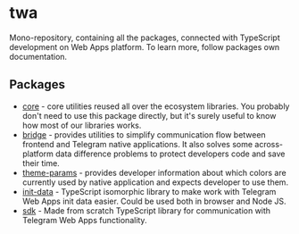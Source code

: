 # twa

Mono-repository, containing all the packages, connected with TypeScript
development on Web Apps platform. To learn more, follow packages own
documentation.

## Packages

- [core](/packages/core) - core utilities reused all over the ecosystem
  libraries. You probably don't need to use this package directly, but it's
  surely useful to know how most of our libraries works.
- [bridge](/packages/bridge) - provides utilities to simplify communication
  flow between frontend and Telegram native applications. It also solves some
  across-platform data difference problems to protect developers code and save
  their time.
- [theme-params](/packages/theme-params) - provides developer
  information about which colors are currently used by native application and
  expects developer to use them.
- [init-data](/packages/init-data) - TypeScript isomorphic library to make work
  with Telegram Web Apps init data easier. Could be used both in browser and
  Node JS.
- [sdk](/packages/sdk) - Made from scratch TypeScript library for communication with Telegram Web Apps
  functionality.
